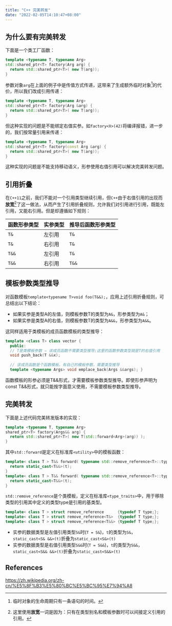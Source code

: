 ```yaml
---
title: "C++ 完美转发"
date: "2022-02-05T14:10:47+08:00"
---
```


## 为什么要有完美转发

下面是一个类工厂函数：

```cpp
template <typename T, typename Arg>
std::shared_ptr<T> factory(Arg arg) {
  return std::shared_ptr<T>( new T(arg));
}
```

参数对象`arg`在上面的例子中是传值方式传递，这带来了生成额外临时对象[^1]的代价，所以我们改成引用传递：

[^1]: 临时对象的生命周期只有一条语句的时间。

```cpp
template <typename T, typename Arg>
std::shared_ptr<T> factory(Arg &arg) {
  return std::shared_ptr<T>( new T(arg));
}
```

但这种实现的问题是不能绑定右值实参。如`factory<X>(42)`将编译报错，进一步的，我们按常量引用来传递：
```cpp
template <typename T, typename Arg>
std::shared_ptr<T> factory(const Arg &arg) {
  return std::shared_ptr<T>( new T(arg));
}
```

这种实现的问题是不能支持移动语义，形参使用右值引用可以解决完美转发问题。


## 引用折叠

在`C++11`之前，我们不能对一个引用类型继续引用，但`C++`由于右值引用的出现而**放宽**[^2]了这一做法，从而产生了引用折叠规则，允许我们对引用进行引用，既能左引用，又能右引用。但是却遵循如下规则：

函数形参类型 | 实参类型 | 推导后函数形参类型
-- | -- | --
`T&` | 左引用 | `T&`
`T&` | 右引用 | `T&`
`T&&` | 左引用 | `T&`
`T&&` | 右引用 | `T&&`

[^2]: 这里使用**放宽**一词是因为：只有在类型别名和模板参数时可以间接定义引用的引用。

## 模板参数类型推导

对函数模板`template<typename T>void foo(T&&);`，应用上述引用折叠规则，可总结出以下结论：
- 如果实参是类型A的左值，则模板参数T的类型为`A&`，形参类型为`A&`；
- 如果实参是类型A的右值，则模板参数T的类型为`A&&`，形参类型为`A&&`。

这同样适用于类模板的成员函数模板的类型推导：
```cpp
template <class T> class vector {
  public:
  // T是类模板参数 ⇒ 该成员函数不需要类型推导;这里的函数参数类型就是T的右值引用
  void push_back(T &&x);   
  
  // 该成员函数是个函数模板，有自己的模板参数，需要类型推导
  template <typename Args> void emplace_back(Args &&args); } 
```

函数模板的形参必须是T&&形式，才需要模板参数类型推导。即使形参声明为const T&&形式，就只能按字面意义使用，不需要模板参数类型推导。

## 完美转发

下面是上述代码完美转发版本的实现：

```cpp
template <typename T, typename Arg>
shared_ptr<T> factory(Args&& arg) {
  return std::shared_ptr<T>( new T(std::forward<Arg>(arg)) );
}
```

其中`std::forward`是定义在标准库`<utility>`中的模板函数：

```cpp
template< class T > T&& forward( typename std::remove_reference<T>::type& t ) {
  return static_cast<T&&>(t);
}
template< class T > T&& forward( typename std::remove_reference<T>::type&& t ) {
  return static_cast<T&&>(t);
}
```

`std::remove_reference`是个类模板，定义在标准库`<type_traits>`中，用于移除类型的引用其中定义的类型type是引用的基类型。

```cpp
template< class T > struct remove_reference      {typedef T type;};
template< class T > struct remove_reference<T&>  {typedef T type;};
template< class T > struct remove_reference<T&&> {typedef T type;};
```

- 实参的数据类型是左值引用类型`S&`时(`T = S&`)，`t`的类型为`S&`，`static_cast<S& &&>(t)`折叠为`static_cast<S&>(t)`
- 实参的数据类型是右值引用类型`S&&`时(`T = S&&`)，`t`的类型为`S&&`，`static_cast<S&& &&>(t)`折叠为`static_cast<S&&>(t)`


## References

<https://zh.wikipedia.org/zh-cn/%E5%8F%B3%E5%80%BC%E5%BC%95%E7%94%A8>
